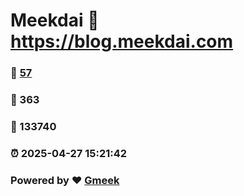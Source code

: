 # Meekdai :link: https://blog.meekdai.com 
### :page_facing_up: [57](https://blog.meekdai.com/tag.html) 
### :speech_balloon: 363 
### :hibiscus: 133740 
### :alarm_clock: 2025-04-27 15:21:42 
### Powered by :heart: [Gmeek](https://github.com/Meekdai/Gmeek)
